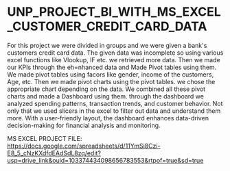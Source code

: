 # UNP_PROJECT_BI_WITH_MS_EXCEL_CUSTOMER_CREDIT_CARD_DATA 

For this project we were divided in groups and we were given a bank's customers credit card data. 
The given data was incomplete so using various excel functions like Vlookup, IF etc. we retrieved more data. 
Then we made our KPIs through the eh=nhanced data and Made Pivot tables using them.
We made pivot tables using facors like gender, income of the customers, Age, etc. 
Then we made pivot charts using the pivot tables. we chose the appropriate chart depending on the data.
We combined all these pivot charts and made a Dashboard using them.
through the dashboard we analyzed spending patterns, transaction trends, and customer behavior. 
Not only that we used slicers in the excel to filter out data and understand them more.
With a user-friendly layout, the dashboard enhances data-driven decision-making for financial analysis and monitoring.

MS EXCEL PROJECT FILE: https://docs.google.com/spreadsheets/d/11YmSi8Czi-E8_5_cNzKXdfdEAdSdL8zq/edit?usp=drive_link&ouid=103374434098656783553&rtpof=true&sd=true

